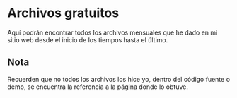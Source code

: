 # Archivos gratuitos

Aquí podrán encontrar todos los archivos mensuales que he dado en mi sitio web desde el inicio de los tiempos hasta el último.

## Nota

Recuerden que no todos los archivos los hice yo, dentro del código fuente o demo, se encuentra la referencia a la página donde lo obtuve.

